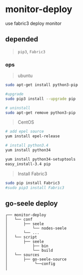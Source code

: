# monitor-deploy

use fabric3 deploy monitor

## depended

> `pip3`, `Fabric3`

### ops

> ubuntu

```bash
sudo apt-get install python3-pip

#upgrade
sudo pip3 install --upgrade pip

# uninstall
sudo apt-get remove python3-pip
```

> CentOS

```bash
# add epel source
yum install epel-release

# install python3.4
yum install python34

yum install python34-setuptools
easy_install-3.4 pip
```

> Install Fabric3

```bash
sudo pip install Fabric3
#sudo pip3 install Fabric3
```

## go-seele deploy

```text
┌── monitor-deploy
│   └── conf
│       ├── seele
│           └── nodes-seele
│       └── ...
│   └── script
│       ├── seele
│           ├── bin
│           └── build
│   └── sources
│       ├── go-seele-source
│            └──config
│  
```
